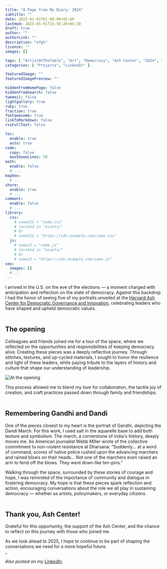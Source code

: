 ```yaml
---
title: "A Page from My Diary: 2024"
subtitle: ""
date: 2025-01-01T01:00:00+05:40
lastmod: 2025-05-01T15:58:26+05:30
draft: true
author: ""
authorLink: ""
description: "efgh"
license: ""
images: []

tags: [ "ArtistAtTheTable", "Art", "Democracy", "Ash Center", "2024", "My Diary" ]
categories: [ "Projects", "LinkedIn" ]

featuredImage: ""
featuredImagePreview: ""

hiddenFromHomePage: false
hiddenFromSearch: false
twemoji: false
lightgallery: true
ruby: true
fraction: true
fontawesome: true
linkToMarkdown: false
rssFullText: false

toc:
  enable: true
  auto: true
code:
  copy: false
  maxShownLines: 50
math:
  enable: false
  # ...
mapbox:
  # ...
share:
  enable: true
  # ...
comment:
  enable: false
  # ...
library:
  css:
    # someCSS = "some.css"
    # located in "assets/"
    # Or
    # someCSS = "https://cdn.example.com/some.css"
  js:
    # someJS = "some.js"
    # located in "assets/"
    # Or
    # someJS = "https://cdn.example.com/some.js"
seo:
  images: []
  # ...
---
```

I arrived in the U.S. on the eve of the elections — a moment charged with anticipation and reflection on the state of democracy. Against this backdrop I had the honor of seeing five of my portraits unveiled at the [Harvard Ash Center for Democratic Governance and Innovation](https://ash.harvard.edu/), celebrating leaders who have shaped and upheld democratic values.<br />
<br />
## The opening
Colleagues and friends joined me for a tour of the space, where we reflected on the opportunities and responsibilities of keeping democracy alive. Creating these pieces was a deeply reflective journey. Through stitches, textures, and up-cycled materials, I sought to honor the resilience and light of these leaders, while paying tribute to the layers of history and culture that shape our understanding of leadership.

![At the opening](1735644730140-A-Page-from-My-Diary-2024.jpeg)

This process allowed me to blend my love for collaboration, the tactile joy of creation, and craft practices passed down through family and friendships.<br />
<br />
## Remembering Gandhi and Dandi
One of the pieces closest to my heart is the portrait of Gandhi, depicting the Dandi March. For this work, I used salt in the aquarelle base to add both texture and symbolism. The march, a cornerstone of India's history, deeply moves me. As American journalist Webb Miller wrote of the collective commitment to non-violent resistance at Dharsana: “Suddenly... at a word of command, scores of native police rushed upon the advancing marchers and rained blows on their heads… Not one of the marchers even raised an arm to fend off the blows. They went down like ten-pins.”

Walking through the space, surrounded by these stories of courage and hope, I was reminded of the importance of community and dialogue in fostering democracy. My hope is that these pieces spark reflection and action, encouraging conversations about the role we all play in sustaining democracy — whether as artists, policymakers, or everyday citizens.<br />
<br />

## Thank you, Ash Center!
Grateful for this opportunity, the support of the Ash Center, and the chance to reflect on this journey with those who joined me.

As we look ahead to 2025, I hope to continue to be part of shaping the conversations we need for a more hopeful future.<br />
_

_Also posted on my [LinkedIn](https://www.linkedin.com/posts/anandana-kapur-13b83a6_artistatthetable-art-democracy-activity-7279821639985360896-09Mk)._

